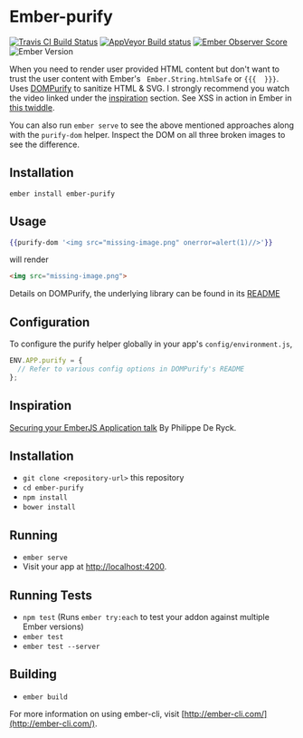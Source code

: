 # Ember-purify
[![Travis CI Build Status](https://travis-ci.org/sivakumar-kailasam/ember-purify.svg?branch=master)](https://travis-ci.org/sivakumar-kailasam/ember-purify)
[![AppVeyor Build status](https://ci.appveyor.com/api/projects/status/h4kt3xi6axr4c3ep/branch/master?svg=true)](https://ci.appveyor.com/project/sivakumar-kailasam/ember-purify/branch/master)
[![Ember Observer Score](http://emberobserver.com/badges/ember-purify.svg)](http://emberobserver.com/addons/ember-purify)
![Ember Version][ember-version]

When you need to render user provided HTML content but don't want to trust the user content with Ember's ` Ember.String.htmlSafe` or `{{{  }}}`.
Uses [DOMPurify](https://github.com/cure53/DOMPurify/) to sanitize HTML & SVG. I strongly recommend you watch the video linked under the [inspiration](#inspiration) section. See XSS in action in Ember in [this twiddle](https://ember-twiddle.com/e41681e00585f3c94b461e349fee9ca1?fileTreeShown=false&numColumns=2&openFiles=templates.application.hbs%2Ccontrollers.application.js).

You can also run `ember serve` to see the above mentioned approaches along with the `purify-dom` helper. Inspect the DOM on all three broken images to see the difference.

## Installation
```shell
ember install ember-purify
```

## Usage 
```handlebars
{{purify-dom '<img src="missing-image.png" onerror=alert(1)//>'}}
```
will render
```html
<img src="missing-image.png">
```
Details on DOMPurify, the underlying library can be found in its [README](https://github.com/cure53/DOMPurify/blob/master/README.md)

## Configuration
To configure the purify helper globally in your app's `config/environment.js`,
```js
ENV.APP.purify = {
  // Refer to various config options in DOMPurify's README
};
```

## Inspiration
[Securing your EmberJS Application talk](https://www.websec.be/blog/emberjsmeetup-security/) By Philippe De Ryck.


## Installation

* `git clone <repository-url>` this repository
* `cd ember-purify`
* `npm install`
* `bower install`

## Running

* `ember serve`
* Visit your app at [http://localhost:4200](http://localhost:4200).

## Running Tests

* `npm test` (Runs `ember try:each` to test your addon against multiple Ember versions)
* `ember test`
* `ember test --server`

## Building

* `ember build`

For more information on using ember-cli, visit [http://ember-cli.com/](http://ember-cli.com/).

[ember-version]: https://embadge.io/v1/badge.svg?start=1.13.0
